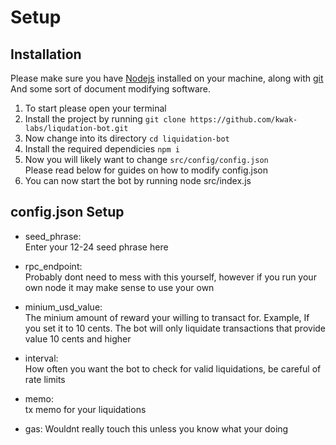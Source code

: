 # Setup

## Installation

Please make sure you have [Nodejs](https://nodejs.org) installed on your machine, along with [git](https://git-scm.com)
And some sort of document modifying software.

1. To start please open your terminal
2. Install the project by running `git clone https://github.com/kwak-labs/liqudation-bot.git`
3. Now change into its directory `cd liquidation-bot`
4. Install the required dependicies `npm i`
5. Now you will likely want to change `src/config/config.json` <br>
   Please read below for guides on how to modify config.json
6. You can now start the bot by running node src/index.js

## config.json Setup

- seed_phrase:<br>
  Enter your 12-24 seed phrase here

- rpc_endpoint:<br>
  Probably dont need to mess with this yourself, however if you run your own node it may make sense to use your own

- minium_usd_value:<br>
  The minium amount of reward your willing to transact for.
  Example, If you set it to 10 cents. The bot will only liquidate transactions that provide value 10 cents and higher

- interval:<br>
  How often you want the bot to check for valid liquidations, be careful of rate limits

- memo:<br>
  tx memo for your liquidations

- gas:
  Wouldnt really touch this unless you know what your doing
